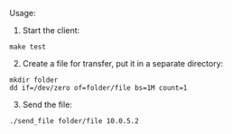 Usage:

1. Start the client:
```
make test
```

2. Create a file for transfer, put it in a separate directory:
```
mkdir folder
dd if=/dev/zero of=folder/file bs=1M count=1
```

3. Send the file:
```
./send_file folder/file 10.0.5.2
```

